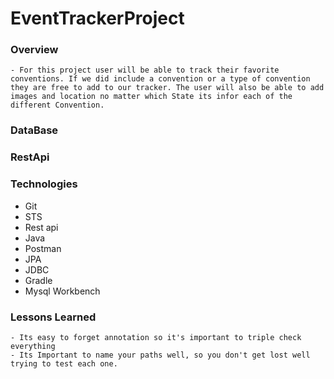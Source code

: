 # EventTrackerProject


### Overview
	- For this project user will be able to track their favorite conventions. If we did include a convention or a type of convention they are free to add to our tracker. The user will also be able to add images and location no matter which State its infor each of the different Convention. 

### DataBase
 

### RestApi


### Technologies 
* Git
* STS
* Rest api
* Java
* Postman
* JPA
* JDBC
* Gradle
* Mysql Workbench

### Lessons Learned
	- Its easy to forget annotation so it's important to triple check everything
	- Its Important to name your paths well, so you don't get lost well trying to test each one.

